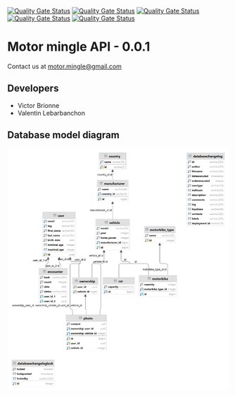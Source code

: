 [![Quality Gate Status](https://sonarcloud.io/api/project_badges/measure?project=MotorMingle_API&metric=alert_status)](https://sonarcloud.io/summary/new_code?id=MotorMingle_API)
[![Quality Gate Status](https://sonarcloud.io/api/project_badges/measure?project=MotorMingle_API&metric=coverage)](https://sonarcloud.io/summary/new_code?id=MotorMingle_API)
[![Quality Gate Status](https://sonarcloud.io/api/project_badges/measure?project=MotorMingle_API&metric=bugs)](https://sonarcloud.io/summary/new_code?id=MotorMingle_API)
[![Quality Gate Status](https://sonarcloud.io/api/project_badges/measure?project=MotorMingle_API&metric=vulnerabilities)](https://sonarcloud.io/summary/new_code?id=MotorMingle_API)
[![Quality Gate Status](https://sonarcloud.io/api/project_badges/measure?project=MotorMingle_API&metric=code_smells)](https://sonarcloud.io/summary/new_code?id=MotorMingle_API)

# Motor mingle API - 0.0.1

Contact us at [motor.mingle@gmail.com](mailto:motor.mingle@gmail.com)

## Developers

- Victor Brionne
- Valentin Lebarbanchon

## Database model diagram

![Database model diagram](/docs/public.png)